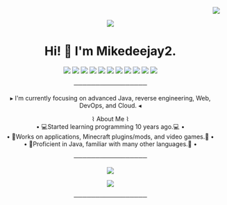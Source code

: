 <p align='right'>
 <img src="https://komarev.com/ghpvc/?username=Mikedeejay2&style=flat-square" />
</p>

<p align='center'>
 <img src="https://user-images.githubusercontent.com/58639173/97764529-51f86b80-1ae5-11eb-8576-bcb53d8f9324.png" />
</p>
<h1 align='center'>
  Hi! 👋 I'm Mikedeejay2.
</h1>

<p align='center'>
 <img src="https://img.shields.io/badge/java-%23ED8B00.svg?&style=for-the-badge&logo=java&logoColor=white" />
 <img src="https://img.shields.io/badge/Python-FFD43B?style=for-the-badge&logo=python&logoColor=blue" />
 <img src="https://img.shields.io/badge/TypeScript-007ACC?style=for-the-badge&logo=typescript&logoColor=white" />
 <img src="https://img.shields.io/badge/Amazon_AWS-FF9900?style=for-the-badge&logo=amazonaws&logoColor=white" />
 <img src="https://img.shields.io/badge/Terraform-7B42BC?style=for-the-badge&logo=terraform&logoColor=white" />
 <img src="https://img.shields.io/badge/kubernetes-326ce5.svg?&style=for-the-badge&logo=kubernetes&logoColor=white" />
 <img src="https://img.shields.io/badge/Docker-2CA5E0?style=for-the-badge&logo=docker&logoColor=white" />
 <img src="https://img.shields.io/badge/Helm-0F1689?style=for-the-badge&logo=Helm&labelColor=0F1689" />
 <img src="https://img.shields.io/badge/CSS3-1572B6?style=for-the-badge&logo=css3&logoColor=white" />
 <img src="https://img.shields.io/badge/HTML5-E34F26?style=for-the-badge&logo=html5&logoColor=white" />
 <img src="https://img.shields.io/badge/Angular-DD0031?style=for-the-badge&logo=angular&logoColor=white" />
</p>

<p align='center'>
 ─────────────────
</p>

<p align='center'>
 ▸ I'm currently focusing on advanced Java, reverse engineering, Web, DevOps, and Cloud. ◂
</p>

<p align='center'>
 ⌇ About Me ⌇ <br>
  • 💻Started learning programming 10 years ago.💻 •  <br>
  • 🧱Works on applications, Minecraft plugins/mods, and video games.🧱 •  <br>
  • 🌠Proficient in Java, familiar with many other languages.🌠 •  <br>
</p>

<p align='center'>
 ─────────────────
</p>

<p align='center'>
 <img src="https://github-readme-stats.vercel.app/api?username=Mikedeejay2&include_all_commits=true&count_private=true&show_icons=true&theme=tokyonight&hide=contribs" />
</p>

<p align='center'>
 <img src="https://img.shields.io/badge/Mikedeejay2%233606-%237289DA.svg?&style=for-the-badge&logo=discord&logoColor=white" />
</p>

<p align='center'>
 ─────────────────
 </p>
